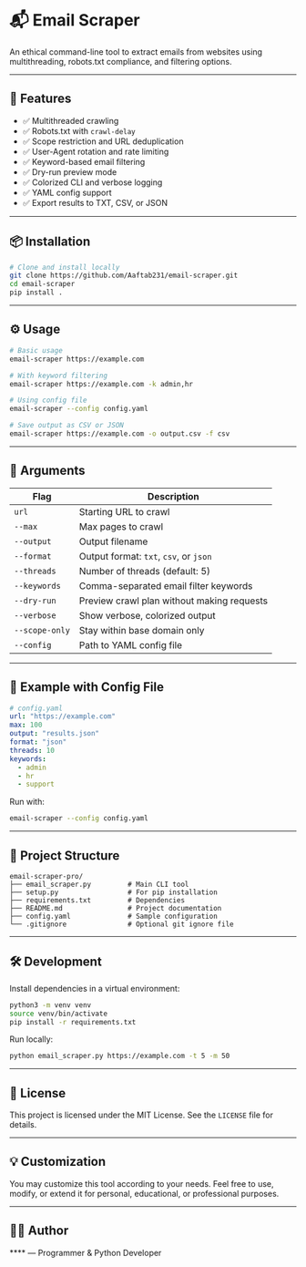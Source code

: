 # 📬 Email Scraper

An ethical command-line tool to extract emails from websites using multithreading, robots.txt compliance, and filtering options.

---

## 🚀 Features

- ✅ Multithreaded crawling
- ✅ Robots.txt with `crawl-delay`
- ✅ Scope restriction and URL deduplication
- ✅ User-Agent rotation and rate limiting
- ✅ Keyword-based email filtering
- ✅ Dry-run preview mode
- ✅ Colorized CLI and verbose logging
- ✅ YAML config support
- ✅ Export results to TXT, CSV, or JSON

---

## 📦 Installation

```bash
# Clone and install locally
git clone https://github.com/Aaftab231/email-scraper.git
cd email-scraper
pip install .
```

---

## ⚙️ Usage

```bash
# Basic usage
email-scraper https://example.com

# With keyword filtering
email-scraper https://example.com -k admin,hr

# Using config file
email-scraper --config config.yaml

# Save output as CSV or JSON
email-scraper https://example.com -o output.csv -f csv
```

---

## 🔧 Arguments

| Flag           | Description                               |
|----------------|-------------------------------------------|
| `url`          | Starting URL to crawl                     |
| `--max`        | Max pages to crawl                        |
| `--output`     | Output filename                           |
| `--format`     | Output format: `txt`, `csv`, or `json`    |
| `--threads`    | Number of threads (default: 5)            |
| `--keywords`   | Comma-separated email filter keywords     |
| `--dry-run`    | Preview crawl plan without making requests|
| `--verbose`    | Show verbose, colorized output            |
| `--scope-only` | Stay within base domain only              |
| `--config`     | Path to YAML config file                  |

---

## 🧪 Example with Config File

```yaml
# config.yaml
url: "https://example.com"
max: 100
output: "results.json"
format: "json"
threads: 10
keywords:
  - admin
  - hr
  - support
```

Run with:
```bash
email-scraper --config config.yaml
```

---

## 📁 Project Structure

```
email-scraper-pro/
├── email_scraper.py         # Main CLI tool
├── setup.py                 # For pip installation
├── requirements.txt         # Dependencies
├── README.md                # Project documentation
├── config.yaml              # Sample configuration
└── .gitignore               # Optional git ignore file
```

---

## 🛠 Development

Install dependencies in a virtual environment:
```bash
python3 -m venv venv
source venv/bin/activate
pip install -r requirements.txt
```

Run locally:
```bash
python email_scraper.py https://example.com -t 5 -m 50
```

---

## 📝 License

This project is licensed under the MIT License. See the `LICENSE` file for details.

---

## 💡 Customization

You may customize this tool according to your needs. Feel free to use, modify, or extend it for personal, educational, or professional purposes.

---

## 👨‍💻 Author

**** — Programmer & Python Developer  

